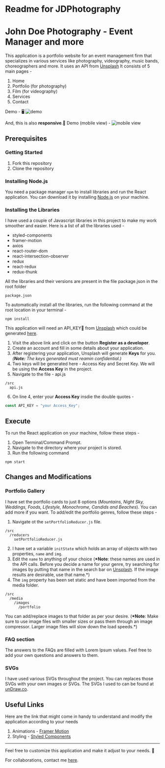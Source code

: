 # Readme for JDPhotography

# John Doe Photography - Event Manager and more

This application is a portfolio website for an event management firm that specializes in various services like photography, videography, music bands, choreographers and more. It uses an API from [Unsplash][unsplash]
It consists of 5 main pages -

1. Home
2. Portfolio (for photography)
3. Film (for videography)
4. Services
5. Contact

Demo - 🖥
![demo][demodesktop]

And, this is also **responsive**.📲
Demo (mobile view) -
![mobile view][demomobile]

## Prerequisites

### Getting Started

1. Fork this repository
2. Clone the repository

### Installing Node.js

You need a package manager `npm` to install libraries and run the React application. You can download it by installing [Node.js][nodejs] on your machine.

### Installing the Libraries

I have used a couple of Javascript libraries in this project to make my work smoother and easier. Here is a list of all the libraries used -

- styled-components
- framer-motion
- axios
- react-router-dom
- react-intersection-observer
- redux
- react-redux
- redux-thunk

All the libraries and their versions are present in the file package.json in the root folder

```
package.json
```

To automatically install all the libraries, run the following command at the root location in your terminal -

```terminal
npm install
```

This application will need an API_KEY🔑 from [Unsplash][unsplash] which could be generated [here][developer].

1. Visit the above link and click on the button **Register as a developer**.
2. Create an account and fill in some details about your application.
3. After registering your application, Unsplash will generate **Keys** for you. _(**Note:** The keys generated must reamin confidential.)_
4. Two keys will be generated here - Access Key and Secret Key. We will be using the **Access Key** in the project.
5. Navigate to the file - api.js

```
/src
  api.js
```

6. On line 4, enter your **Access Key** insdie the double quotes -

```javascript
const API_KEY = "your Access_Key";
```

## Execute

To run the React application on your machine, follow these steps -

1. Open Terminal/Command Prompt.
2. Navigate to the directory where your project is stored.
3. Run the following command

```terminal
npm start
```

## Changes and Modifications

### Portfolio Gallery

I have set the portfolio cards to just 8 options (_Mountains, Night Sky, Weddings, Foods, Lifestyle, Monochrome, Candids and Beaches_). You can add more if you want. To add/edit the portfolio genres, follow these steps -

1. Navigate ot the `setPortfolioReducer.js` file.

```
/src
  /reducers
    setPortfolioReducer.js
```

2.  I have set a variable `initState` which holds an array of objects with two properties, `name` and `img`.
3.  Edit the `name` to anything of your choice (**\*Note**: these names are used in the API calls. Before you decide a name for your genre, try searching for images by putting that name in the search bar on [Unsplash][unsplash]. If the image results are desirable, use that name.\*)
4.  The `img` property has been set static and have been imported from the media folder.

```
/src
  /media
    /images
      /portfolio
```

You can add/replace images to that folder as per your desire. (**\*Note**: Make sure to use image files with smaller sizes or pass them through an image compressor. Larger image files will slow down the load speeds.\*)

### FAQ section

The answers to the FAQs are filled with Lorem Ipsum values. Feel free to add your own questions and answers to them.

### SVGs

I have used various SVGs throughout the project. You can replaces those SVGs with your own images or SVGs. The SVGs I used to can be found at [unDraw.co](https://undraw.co/illustrations).

## Useful Links

Here are the link that might come in handy to understand and modify the application according to your needs

1. Animations - [Framer Motion](https://www.framer.com/motion/)
2. Styling - [Styled Components](https://styled-components.com)

---

Feel free to customize this application and make it adjust to your needs. 🙌

For collaborations, contact me [here][email].

[unsplash]: https://unsplash.com
[developer]: https://unsplash.com/developers
[nodejs]: https://nodejs.org/en/
[demodesktop]: http://g.recordit.co/AXsSYGHiLH.gif
[demomobile]: http://g.recordit.co/OlmdNMQcNU.gif
[email]: mailto:karan.010896@gmail.com
